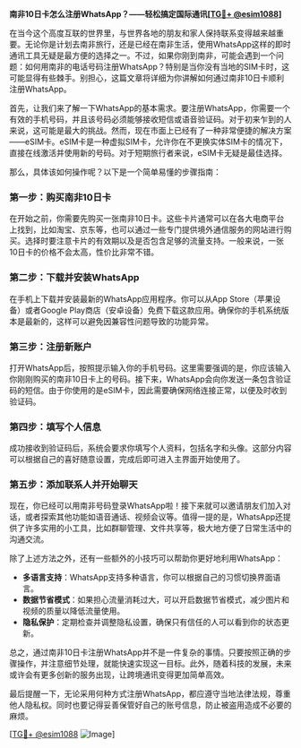 **南非10日卡怎么注册WhatsApp？——轻松搞定国际通讯[[TG💪+ @esim1088](https://t.me/s/esim1088)]**

在当今这个高度互联的世界里，与世界各地的朋友和家人保持联系变得越来越重要。无论你是计划去南非旅行，还是已经在南非生活，使用WhatsApp这样的即时通讯工具无疑是最方便的选择之一。不过，如果你刚到南非，可能会遇到一个问题：如何用南非的电话号码注册WhatsApp？特别是当你没有当地的SIM卡时，这可能显得有些棘手。别担心，这篇文章将详细为你讲解如何通过南非10日卡顺利注册WhatsApp。

首先，让我们来了解一下WhatsApp的基本需求。要注册WhatsApp，你需要一个有效的手机号码，并且该号码必须能够接收短信或语音验证码。对于初来乍到的人来说，这可能是最大的挑战。然而，现在市面上已经有了一种非常便捷的解决方案——eSIM卡。eSIM卡是一种虚拟SIM卡，允许你在不更换实体SIM卡的情况下，直接在线激活并使用新的号码。对于短期旅行者来说，eSIM卡无疑是最佳选择。

那么，具体该如何操作呢？以下是一个简单易懂的步骤指南：

### 第一步：购买南非10日卡

在开始之前，你需要先购买一张南非10日卡。这些卡片通常可以在各大电商平台上找到，比如淘宝、京东等，也可以通过一些专门提供境外通信服务的网站进行购买。选择时要注意卡片的有效期以及是否包含足够的流量支持。一般来说，一张10日卡的价格不会太高，性价比非常不错。

### 第二步：下载并安装WhatsApp

在手机上下载并安装最新的WhatsApp应用程序。你可以从App Store（苹果设备）或者Google Play商店（安卓设备）免费下载这款应用。确保你的手机系统版本是最新的，这样可以避免因兼容性问题导致的功能异常。

### 第三步：注册新账户

打开WhatsApp后，按照提示输入你的手机号码。这里需要强调的是，你应该输入你刚刚购买的南非10日卡上的号码。接下来，WhatsApp会向你发送一条包含验证码的短信。由于你使用的是eSIM卡，因此需要确保网络连接正常，以便及时收到验证码。

### 第四步：填写个人信息

成功接收到验证码后，系统会要求你填写个人资料，包括名字和头像。这部分内容可以根据自己的喜好随意设置，完成后即可进入主界面开始使用了。

### 第五步：添加联系人并开始聊天

现在，你已经可以用南非号码登录WhatsApp啦！接下来就可以邀请朋友们加入对话，或者探索其他功能如语音通话、视频会议等。值得一提的是，WhatsApp还提供了许多实用的小工具，比如群聊管理、文件共享等，极大地方便了日常生活中的沟通交流。

除了上述方法之外，还有一些额外的小技巧可以帮助你更好地利用WhatsApp：

- **多语言支持**：WhatsApp支持多种语言，你可以根据自己的习惯切换界面语言。
- **数据节省模式**：如果担心流量消耗过大，可以开启数据节省模式，减少图片和视频的质量以降低流量使用。
- **隐私保护**：定期检查并调整隐私设置，确保只有信任的人可以看到你的状态更新。

总之，通过南非10日卡注册WhatsApp并不是一件复杂的事情。只要按照正确的步骤操作，并注意细节处理，就能快速实现这一目标。此外，随着科技的发展，未来或许会有更多创新的服务出现，让跨境通讯变得更加简单高效。

最后提醒一下，无论采用何种方式注册WhatsApp，都应遵守当地法律法规，尊重他人隐私权。同时也要记得妥善保管好自己的账号信息，防止被盗用造成不必要的麻烦。

[[TG💪+ @esim1088](https://t.me/s/esim1088) ![Image](https://i.postimg.cc/4NQfJmqS/Snipaste-2025-05-13-00-14-12.png)]